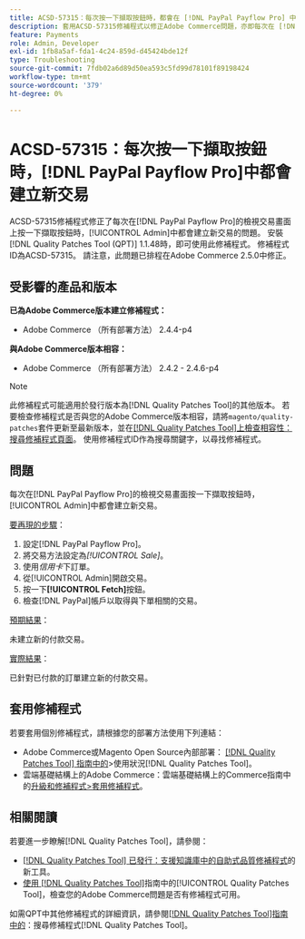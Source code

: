 ```yaml
---
title: ACSD-57315：每次按一下擷取按鈕時，都會在 [!DNL PayPal Payflow Pro] 中建立新交易
description: 套用ACSD-57315修補程式以修正Adobe Commerce問題，亦即每次在 [!DNL PayPal Payflow Pro] 的檢視交易畫面上按一下擷取按鈕時，[!UICONTROL Admin]中都會建立新交易。
feature: Payments
role: Admin, Developer
exl-id: 1fb8a5af-fda1-4c24-859d-d45424bde12f
type: Troubleshooting
source-git-commit: 7fdb02a6d89d50ea593c5fd99d78101f89198424
workflow-type: tm+mt
source-wordcount: '379'
ht-degree: 0%

---
```


# ACSD-57315：每次按一下擷取按鈕時，[!DNL PayPal Payflow Pro]中都會建立新交易

ACSD-57315修補程式修正了每次在[!DNL PayPal Payflow Pro]的檢視交易畫面上按一下擷取按鈕時，[!UICONTROL Admin]中都會建立新交易的問題。 安裝[!DNL Quality Patches Tool (QPT)] 1.1.48時，即可使用此修補程式。 修補程式ID為ACSD-57315。 請注意，此問題已排程在Adobe Commerce 2.5.0中修正。

## 受影響的產品和版本

**已為Adobe Commerce版本建立修補程式：**

* Adobe Commerce （所有部署方法） 2.4.4-p4

**與Adobe Commerce版本相容：**

* Adobe Commerce （所有部署方法） 2.4.2 - 2.4.6-p4

>[!NOTE]
>
>此修補程式可能適用於發行版本為[!DNL Quality Patches Tool]的其他版本。 若要檢查修補程式是否與您的Adobe Commerce版本相容，請將`magento/quality-patches`套件更新至最新版本，並在[[!DNL Quality Patches Tool]上檢查相容性：搜尋修補程式頁面](https://experienceleague.adobe.com/tools/commerce-quality-patches/index.html)。 使用修補程式ID作為搜尋關鍵字，以尋找修補程式。

## 問題

每次在[!DNL PayPal Payflow Pro]的檢視交易畫面按一下擷取按鈕時，[!UICONTROL Admin]中都會建立新交易。

<u>要再現的步驟</u>：

1. 設定[!DNL PayPal Payflow Pro]。
1. 將交易方法設定為&#x200B;*[!UICONTROL Sale]*。
1. 使用&#x200B;*信用卡*&#x200B;下訂單。
1. 從[!UICONTROL Admin]開啟交易。
1. 按一下&#x200B;**[!UICONTROL Fetch]**&#x200B;按鈕。
1. 檢查[!DNL PayPal]帳戶以取得與下單相關的交易。

<u>預期結果</u>：

未建立新的付款交易。

<u>實際結果</u>：

已針對已付款的訂單建立新的付款交易。

## 套用修補程式

若要套用個別修補程式，請根據您的部署方法使用下列連結：

* Adobe Commerce或Magento Open Source內部部署： [[!DNL Quality Patches Tool] 指南中的](/help/tools/quality-patches-tool/usage.md)>使用狀況[!DNL Quality Patches Tool]。
* 雲端基礎結構上的Adobe Commerce：雲端基礎結構上的Commerce指南中的[升級和修補程式>套用修補程式](https://experienceleague.adobe.com/docs/commerce-cloud-service/user-guide/develop/upgrade/apply-patches.html)。

## 相關閱讀

若要進一步瞭解[!DNL Quality Patches Tool]，請參閱：

* [[!DNL Quality Patches Tool] 已發行：支援知識庫中的自助式品質修補程式](https://experienceleague.adobe.com/en/docs/commerce-operations/tools/quality-patches-tool/quality-patches-tool-to-self-serve-quality-patches)的新工具。
* [使用 [!DNL Quality Patches Tool]](/help/tools/quality-patches-tool/patches-available-in-qpt/check-patch-for-magento-issue-with-magento-quality-patches.md)指南中的[!UICONTROL Quality Patches Tool]，檢查您的Adobe Commerce問題是否有修補程式可用。


如需QPT中其他修補程式的詳細資訊，請參閱[[!DNL Quality Patches Tool]指南中的](https://experienceleague.adobe.com/tools/commerce-quality-patches/index.html)：搜尋修補程式[!DNL Quality Patches Tool]。
